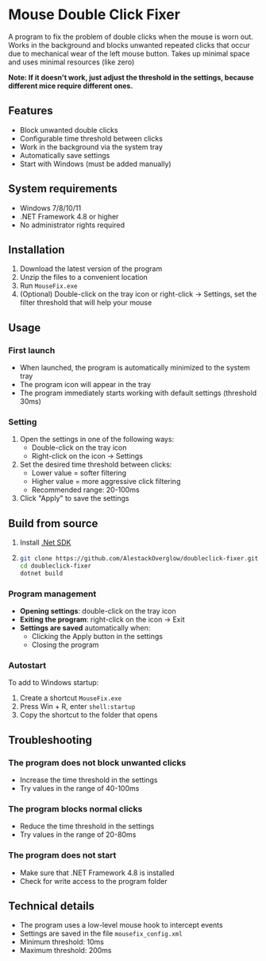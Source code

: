 # Mouse Double Click Fixer

A program to fix the problem of double clicks when the mouse is worn out. 
Works in the background and blocks unwanted repeated clicks that occur due to mechanical wear of the left mouse button.
Takes up minimal space and uses minimal resources (like zero)

**Note: If it doesn't work, just adjust the threshold in the settings, because different mice require different ones.**

## Features

- Block unwanted double clicks
- Configurable time threshold between clicks
- Work in the background via the system tray
- Automatically save settings
- Start with Windows (must be added manually)

## System requirements

- Windows 7/8/10/11
- .NET Framework 4.8 or higher
- No administrator rights required

## Installation

1. Download the latest version of the program
2. Unzip the files to a convenient location
3. Run `MouseFix.exe`
4. (Optional) Double-click on the tray icon or right-click  → Settings, set the filter threshold that will help your mouse

## Usage

### First launch
- When launched, the program is automatically minimized to the system tray
- The program icon will appear in the tray
- The program immediately starts working with default settings (threshold 30ms)

### Setting
1. Open the settings in one of the following ways:
   - Double-click on the tray icon
   - Right-click on the icon → Settings
2. Set the desired time threshold between clicks:
   - Lower value = softer filtering
   - Higher value = more aggressive click filtering
   - Recommended range: 20-100ms
3. Click "Apply" to save the settings

## Build from source 
   1. Install [.Net SDK](https://dotnet.microsoft.com/download/dotnet?cid=getdotnetcorecli) 
   2.  ```bash
       git clone https://github.com/AlestackOverglow/doubleclick-fixer.git
       cd doubleclick-fixer
       dotnet build
       ```
     
### Program management
- **Opening settings**: double-click on the tray icon
- **Exiting the program**: right-click on the icon → Exit
- **Settings are saved** automatically when:
   - Clicking the Apply button in the settings
   - Closing the program
  
### Autostart
To add to Windows startup:
1. Create a shortcut `MouseFix.exe`
2. Press Win + R, enter `shell:startup`
3. Copy the shortcut to the folder that opens

## Troubleshooting

### The program does not block unwanted clicks
- Increase the time threshold in the settings
- Try values ​​in the range of 40-100ms

### The program blocks normal clicks
- Reduce the time threshold in the settings
- Try values ​​in the range of 20-80ms

### The program does not start
- Make sure that .NET Framework 4.8 is installed
- Check for write access to the program folder


     
## Technical details

- The program uses a low-level mouse hook to intercept events
- Settings are saved in the file `mousefix_config.xml`
- Minimum threshold: 10ms
- Maximum threshold: 200ms
